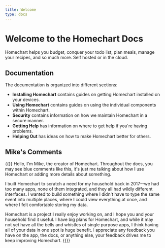```yaml
---
title: Welcome
type: docs
---
```


# Welcome to the Homechart Docs

Homechart helps you budget, conquer your todo list, plan meals, manage your recipes, and so much more. Self hosted or in the cloud.

## Documentation

The documentation is organized into different sections:

- **Installing Homechart** contains guides on getting Homechart installed on your devices.
- **Using Homechart** contains guides on using the individual components within Homechart.
- **Security** contains information on how we maintain Homechart in a secure manner.
- **Getting Help** has information on where to get help if you're having problems.
- **Helping Out** has ideas on how to make Homechart better for others.

## Mike's Comments

{{<hint info>}}
Hello, I'm Mike, the creator of Homechart.  Throughout the docs, you may see blue comments like this, it's just me talking about how I use Homechart or adding more details about something.

I built Homechart to scratch a need for my household back in 2017--we had too many apps, none of them integrated, and they all had wildly different interfaces.  I wanted to build something where I didn't have to type the same event into multiple places, where I could view everything at once, and where I felt comfortable storing my data.

Homechart is a project I really enjoy working on, and I hope you and your household find it useful.  I have big plans for Homechart, and while it may not yet have all the bells and whistles of single purpose apps, I think having all of your data in one spot is huge benefit.  I appreciate any feedback you have on the app, the docs, or anything else, your feedback drives me to keep improving Homechart.
{{</hint>}}
